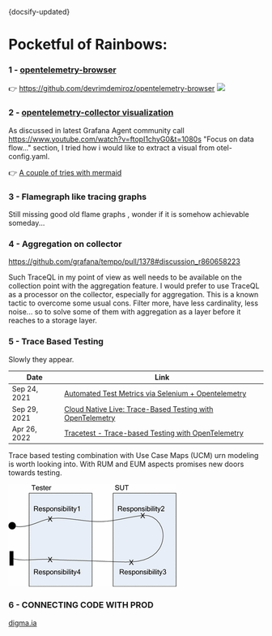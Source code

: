{docsify-updated}
# Pocketful of Rainbows:

### 1 - [opentelemetry-browser](https://github.com/devrimdemiroz/opentelemetry-browser)
👉 https://github.com/devrimdemiroz/opentelemetry-browser
![](https://github.com/devrimdemiroz/opentelemetry-browser/docs/opentelemetry-browser-architecture.drawio.png)

### 2 - [opentelemetry-collector visualization](ideas/otelcol-mermaid-visualizer.md)
[]()
As discussed in latest Grafana Agent community call https://www.youtube.com/watch?v=ftopI1chyG0&t=1080s "Focus on data flow..." section, I tried how i would like to extract a visual from otel-config.yaml.

👉 [A couple of tries with mermaid](ideas/otelcol-mermaid-visualizer.md)



### 3 - Flamegraph like tracing graphs
Still missing good old flame graphs , wonder if it is somehow achievable someday...

### 4 - Aggregation on collector

https://github.com/grafana/tempo/pull/1378#discussion_r860658223

Such TraceQL in my point of view as well needs to be available on the collection point with the aggregation feature. 
I would prefer to use TraceQL as a processor on the collector, especially for aggregation. 
This is a known tactic to overcome some usual cons. Filter more, have less cardinality, less noise... 
so to solve some of them with aggregation as a layer before it reaches to a storage layer.

### 5 - Trace Based Testing
Slowly they appear.

| Date         | Link |
|--------------|------|
| Sep 24, 2021 | [Automated Test Metrics via Selenium + Opentelemetry](https://devrimdemiroz.gitlab.io/post/2021-09-24-seleniumopentelemetry/) |
| Sep 29, 2021 | [Cloud Native Live: Trace-Based Testing with OpenTelemetry](https://www.youtube.com/watch?v=4DvPbyOHb30)|
| Apr 26, 2022 | [Tracetest - Trace-based Testing with OpenTelemetry](https://kubeshop.io/blog/introducing-tracetest-trace-based-testing-with-opentelemetry)|

Trace based testing combination with Use Case Maps (UCM) urn modeling is worth looking into. With RUM and EUM aspects promises new doors towards testing.

![ucm](img/ucmTest.png)

### 6 - CONNECTING CODE WITH PROD
[digma.ia](https://www.digma.ai/)
